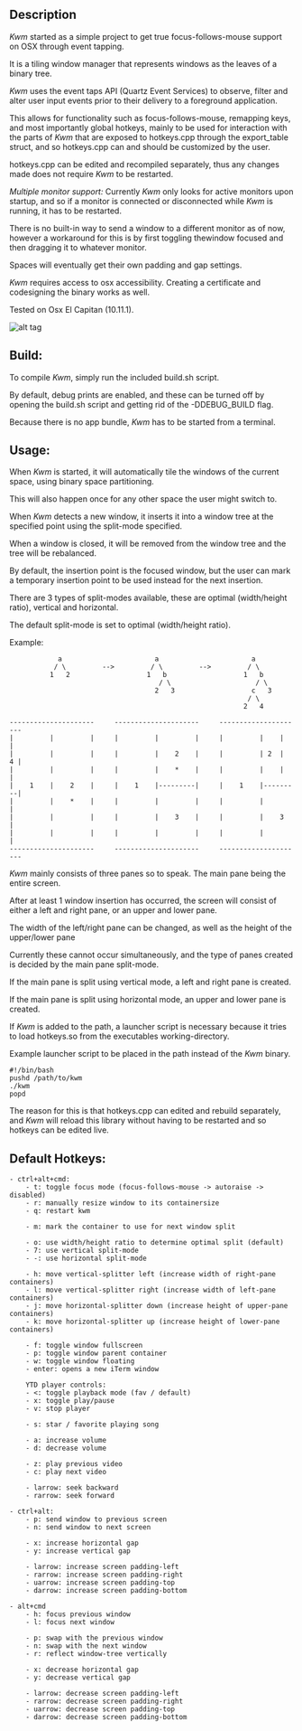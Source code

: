 ## Description

*Kwm* started as a simple project to get true focus-follows-mouse support on OSX through event tapping.

It is a tiling window manager that represents windows as the leaves of a binary tree.

*Kwm* uses the event taps API (Quartz Event Services) to observe, filter and alter user input events
prior to their delivery to a foreground application.

This allows for functionality such as focus-follows-mouse, remapping keys, and most importantly 
global hotkeys, mainly to be used for interaction with the parts of *Kwm* that are exposed to hotkeys.cpp
through the export_table struct, and so hotkeys.cpp can and should be customized by the user.

hotkeys.cpp can be edited and recompiled separately, thus any changes made does not require *Kwm* to be restarted.


*Multiple monitor support:*
Currently *Kwm* only looks for active monitors upon startup, and so if a monitor is connected or disconnected
while *Kwm* is running, it has to be restarted.
    
There is no built-in way to send a window to a different monitor as of now, however a workaround for this is
by first toggling thewindow focused and then dragging it to whatever monitor.

Spaces will eventually get their own padding and gap settings.


*Kwm* requires access to osx accessibility.  Creating a certificate and codesigning the binary works as well.

Tested on Osx El Capitan (10.11.1).

![alt tag](https://cloud.githubusercontent.com/assets/6175959/11390251/8c8b6952-9348-11e5-9e4d-e77152f7536f.png)

## Build:

To compile *Kwm*, simply run the included build.sh script.

By default, debug prints are enabled, and these can be turned off by opening the build.sh script and
getting rid of the -DDEBUG_BUILD flag.

Because there is no app bundle, *Kwm* has to be started from a terminal.

## Usage:

When *Kwm* is started, it will automatically tile the windows of the current space, using binary space partitioning.

This will also happen once for any other space the user might switch to.

When *Kwm* detects a new window, it inserts it into a window tree at the specified point using the split-mode
specified.

When a window is closed, it will be removed from the window tree and the tree will be rebalanced.

By default, the insertion point is the focused window, but the user can mark a temporary insertion point to be
used instead for the next insertion.

There are 3 types of split-modes available, these are optimal (width/height ratio), vertical and horizontal.

The default split-mode is set to optimal (width/height ratio).

Example:

```
            a                       a                       a
           / \         -->         / \         -->         / \    
          1   2                   1   b                   1   b
                                     / \                     / \
                                    2   3                   c   3
                                                           / \
                                                          2   4

---------------------     ---------------------     --------------------- 
|         |         |     |         |         |     |         |    |    |
|         |         |     |         |    2    |     |         | 2  |  4 |
|         |         |     |         |    *    |     |         |    |    |
|    1    |    2    |     |    1    |---------|     |    1    |---------|
|         |    *    |     |         |         |     |         |         |
|         |         |     |         |    3    |     |         |    3    |
|         |         |     |         |         |     |         |         |
---------------------     ---------------------     ---------------------

```

*Kwm* mainly consists of three panes so to speak. The main pane being the entire screen.

After at least 1 window insertion has occurred, the screen will consist of either a left and right pane,
or an upper and lower pane.

The width of the left/right pane can be changed, as well as the height of the upper/lower pane

Currently these cannot occur simultaneously, and the type of panes created is decided by the main pane split-mode.

If the main pane is split using vertical mode, a left and right pane is created.

If the main pane is split using horizontal mode, an upper and lower pane is created.

If *Kwm* is added to the path, a launcher script is necessary
because it tries to load hotkeys.so from the executables working-directory.

Example launcher script to be placed in the path instead of the *Kwm* binary.

    #!/bin/bash
    pushd /path/to/kwm
    ./kwm
    popd

The reason for this is that hotkeys.cpp can edited and rebuild separately,
and *Kwm* will reload this library without having to be restarted and so
hotkeys can be edited live.

## Default Hotkeys:
    - ctrl+alt+cmd:
        - t: toggle focus mode (focus-follows-mouse -> autoraise -> disabled)
        - r: manually resize window to its containersize
        - q: restart kwm

        - m: mark the container to use for next window split

        - o: use width/height ratio to determine optimal split (default)
        - 7: use vertical split-mode
        - -: use horizontal split-mode

        - h: move vertical-splitter left (increase width of right-pane containers)
        - l: move vertical-splitter right (increase width of left-pane containers)
        - j: move horizontal-splitter down (increase height of upper-pane containers)
        - k: move horizontal-splitter up (increase height of lower-pane containers)

        - f: toggle window fullscreen
        - p: toggle window parent container
        - w: toggle window floating
        - enter: opens a new iTerm window

        YTD player controls:
        - <: toggle playback mode (fav / default)
        - x: toggle play/pause
        - v: stop player

        - s: star / favorite playing song

        - a: increase volume
        - d: decrease volume
        
        - z: play previous video
        - c: play next video

        - larrow: seek backward
        - rarrow: seek forward

    - ctrl+alt:
        - p: send window to previous screen
        - n: send window to next screen

        - x: increase horizontal gap
        - y: increase vertical gap

        - larrow: increase screen padding-left 
        - rarrow: increase screen padding-right 
        - uarrow: increase screen padding-top 
        - darrow: increase screen padding-bottom 

    - alt+cmd
        - h: focus previous window
        - l: focus next window

        - p: swap with the previous window
        - n: swap with the next window
        - r: reflect window-tree vertically

        - x: decrease horizontal gap
        - y: decrease vertical gap

        - larrow: decrease screen padding-left 
        - rarrow: decrease screen padding-right 
        - uarrow: decrease screen padding-top 
        - darrow: decrease screen padding-bottom 
